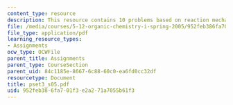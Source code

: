 ```yaml
---
content_type: resource
description: This resource contains 10 problems based on reaction mechanism.
file: /media/courses/5-12-organic-chemistry-i-spring-2005/952feb386fa701f3e2a271a7055b61f3_pset3_s05.pdf
file_type: application/pdf
learning_resource_types:
- Assignments
ocw_type: OCWFile
parent_title: Assignments
parent_type: CourseSection
parent_uid: 84c1185e-8667-6c88-60c0-ea6fd0cc32df
resourcetype: Document
title: pset3_s05.pdf
uid: 952feb38-6fa7-01f3-e2a2-71a7055b61f3
---
```

